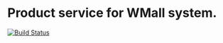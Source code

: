 # Product service for WMall system.

[![Build Status](https://semaphoreci.com/api/v1/corncandy/wmall-product/branches/master/badge.svg)](https://semaphoreci.com/corncandy/wmall-product)